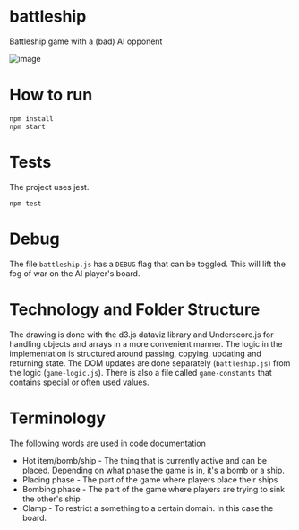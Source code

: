 # battleship
Battleship game with a (bad) AI opponent

![image](https://user-images.githubusercontent.com/9901298/121708267-b0ec7d00-cad7-11eb-9587-ab34f2e6d8af.png)

# How to run
```
npm install
npm start
```
# Tests
The project uses jest.
```
npm test
```
# Debug
The file `battleship.js` has a `DEBUG` flag that can be toggled. This will lift the fog of war on the AI player's board.

# Technology and Folder Structure
The drawing is done with the d3.js dataviz library and Underscore.js for handling objects and arrays in a more convenient manner. The logic in the implementation is structured around passing, copying, updating and returning state. The DOM updates are done separately (`battleship.js`) from the logic (`game-logic.js`). There is also a file called `game-constants` that contains special or often used values.

# Terminology
The following words are used in code documentation
* Hot item/bomb/ship - The thing that is currently active and can be placed. Depending on what phase the game is in, it's a bomb or a ship.
* Placing phase - The part of the game where players place their ships
* Bombing phase - The part of the game where players are trying to sink the other's ship
* Clamp - To restrict a something to a certain domain. In this case the board.

